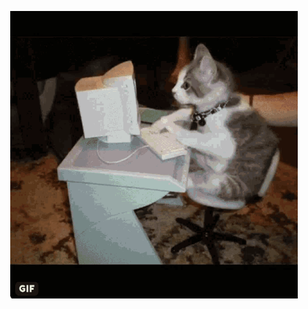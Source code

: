 <p align="center">
  <img width="460" height="460" src="https://github.com/AyaKhaledYousef/AyaKhaledYousef/blob/main/busy-working-cats.gif">
</p>


<!--
**AyaKhaledYousef/AyaKhaledYousef** is a ✨ _special_ ✨ repository because its `README.md` (this file) appears on your GitHub profile.

Here are some ideas to get you started:

- 🔭 I’m currently working on ...
- 🌱 I’m currently learning ...
- 👯 I’m looking to collaborate on ...
- 🤔 I’m looking for help with ...
- 💬 Ask me about ...
- 📫 How to reach me: ...
- 😄 Pronouns: ...
- ⚡ Fun fact: ...
-->
